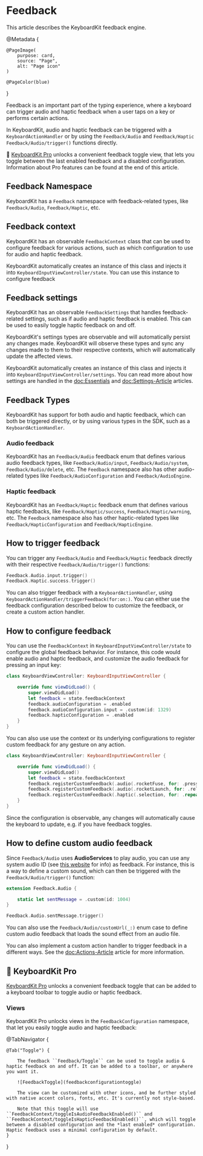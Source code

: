 # Feedback

This article describes the KeyboardKit feedback engine.

@Metadata {
    
    @PageImage(
        purpose: card,
        source: "Page",
        alt: "Page icon"
    )
    
    @PageColor(blue)
}

Feedback is an important part of the typing experience, where a keyboard can trigger audio and haptic feedback when a user taps on a key or performs certain actions.

In KeyboardKit, audio and haptic feedback can be triggered with a ``KeyboardActionHandler`` or by using the ``Feedback/Audio`` and ``Feedback/Haptic`` ``Feedback/Audio/trigger()`` functions directly.

👑 [KeyboardKit Pro][Pro] unlocks a convenient feedback toggle view, that lets you toggle between the last enabled feedback and a disabled configuration. Information about Pro features can be found at the end of this article.



## Feedback Namespace

KeyboardKit has a ``Feedback`` namespace with feedback-related types, like ``Feedback/Audio``, ``Feedback/Haptic``, etc.



## Feedback context

KeyboardKit has an observable ``FeedbackContext`` class that can be used to configure feedback for various actions, such as which configuration to use for audio and haptic feedback. 

KeyboardKit automatically creates an instance of this class and injects it into ``KeyboardInputViewController/state``. You can use this instance to configure feedback



## Feedback settings

KeyboardKit has an observable ``FeedbackSettings`` that handles feedback-related settings, such as if audio and haptic feedback is enabled. This can be used to easily toggle haptic feedback on and off.

KeyboardKit's settings types are observable and will automatically persist any changes made. KeyboardKit will observe these types and sync any changes made to them to their respective contexts, which will automatically update the affected views.

KeyboardKit automatically creates an instance of this class and injects it into ``KeyboardInputViewController/settings``. You can read more about how settings are handled in the <doc:Essentials> and <doc:Settings-Article> articles.



## Feedback Types

KeyboardKit has support for both audio and haptic feedback, which can both be triggered directly, or by using various types in the SDK, such as a ``KeyboardActionHandler``.


### Audio feedback

KeyboardKit has an ``Feedback/Audio`` feedback enum that defines various audio feedback types, like ``Feedback/Audio/input``, ``Feedback/Audio/system``, ``Feedback/Audio/delete``, etc. The ``Feedback`` namespace also has other audio-related types like ``Feedback/AudioConfiguration`` and ``Feedback/AudioEngine``.

### Haptic feedback

KeyboardKit has an ``Feedback/Haptic`` feedback enum that defines various haptic feedbacks, like ``Feedback/Haptic/success``, ``Feedback/Haptic/warning``, etc. The ``Feedback`` namespace also has other haptic-related types like ``Feedback/HapticConfiguration`` and ``Feedback/HapticEngine``.



## How to trigger feedback

You can trigger any ``Feedback/Audio`` and ``Feedback/Haptic`` feedback directly with their respective ``Feedback/Audio/trigger()`` functions:

```swift
Feedback.Audio.input.trigger()
Feedback.Haptic.success.trigger()
```

You can also trigger feedback with a ``KeyboardActionHandler``, using ``KeyboardActionHandler/triggerFeedback(for:on:)``. You can either use the feedback configuration described below to customize the feedback, or create a custom action handler. 



## How to configure feedback

You can use the ``FeedbackContext`` in ``KeyboardInputViewController/state`` to configure the global feedback behavior. For instance, this code would enable audio and haptic feedback, and customize the audio feedback for pressing an input key:

```swift
class KeyboardViewController: KeyboardInputViewController {

    override func viewDidLoad() {
        super.viewDidLoad()
        let feedback = state.feedbackContext 
        feedback.audioConfiguration = .enabled
        feedback.audioConfiguration.input = .custom(id: 1329)
        feedback.hapticConfiguration = .enabled
    }
}
```

You can also use use the context or its underlying configurations to register custom feedback for any gesture on any action.

```swift
class KeyboardViewController: KeyboardInputViewController {

    override func viewDidLoad() {
        super.viewDidLoad()
        let feedback = state.feedbackContext
        feedback.registerCustomFeedback(.audio(.rocketFuse, for: .press, on: .rocket))
        feedback.registerCustomFeedback(.audio(.rocketLaunch, for: .release, on: .rocket))
        feedback.registerCustomFeedback(.haptic(.selection, for: .repeat, on: .rocket))
    }
}
```

Since the configuration is observable, any changes will automatically cause the keyboard to update, e.g. if you have feedback toggles.



## How to define custom audio feedback

Since ``Feedback/Audio`` uses **AudioServices** to play audio, you can use any system audio ID (see [this website](https://iphonedev.wiki/index.php/AudioServices) for info) as feedback. For instance, this is a way to define a custom sound, which can then be triggered with the ``Feedback/Audio/trigger()`` function:

```swift
extension Feedback.Audio {

    static let sentMessage = .custom(id: 1004)
}

Feedback.Audio.sentMessage.trigger()
```

You can also use the ``Feedback/Audio/customUrl(_:)`` enum case to define custom audio feedback that loads the sound effect from an audio file.

You can also implement a custom action handler to trigger feedback in a different ways. See the <doc:Actions-Article> article for more information.



## 👑 KeyboardKit Pro

[KeyboardKit Pro][Pro] unlocks a convenient feedback toggle that can be added to a keyboard toolbar to toggle audio or haptic feedback.

[Pro]: https://github.com/KeyboardKit/KeyboardKitPro

### Views

KeyboardKit Pro unlocks views in the ``FeedbackConfiguration`` namespace, that let you easily toggle audio and haptic feedback:

@TabNavigator {
    
    @Tab("Toggle") {
        
        The feedback ``Feedback/Toggle`` can be used to toggle audio & haptic feedback on and off. It can be added to a toolbar, or anywhere you want it.
        
        ![FeedbackToggle](feedbackconfigurationtoggle)
        
        The view can be customized with other icons, and be further styled with native accent colors, fonts, etc. It's currently not style-based.
        
        Note that this toggle will use ``FeedbackContext/toggleIsAudioFeedbackEnabled()`` and ``FeedbackContext/toggleIsHapticFeedbackEnabled()``, which will toggle between a disabled configuration and the *last enabled* configuration. Haptic feedback uses a minimal configuration by default. 
    }
}

